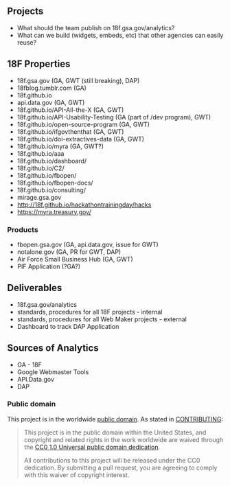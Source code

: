 
## Projects
* What should the team publish on 18f.gsa.gov/analytics?
* What can we build (widgets, embeds, etc) that other agencies can easily reuse?


## 18F Properties
* 18f.gsa.gov (GA, GWT (still breaking), DAP)
* 18fblog.tumblr.com (GA)
* 18f.github.io
* api.data.gov (GA, GWT)
* 18f.github.io/API-All-the-X (GA, GWT)
* 18f.github.io/API-Usability-Testing (GA (part of /dev program), GWT)
* 18f.github.io/open-source-program (GA, GWT)
* 18f.github.io/ifgovthenthat (GA, GWT)
* 18f.github.io/doi-extractives-data (GA, GWT)
* 18f.github.io/myra (GA, GWT?)
* 18f.github.io/aaa
* 18f.github.io/dashboard/
* 18f.github.io/C2/
* 18f.github.io/fbopen/
* 18f.github.io/fbopen-docs/
* 18f.github.io/consulting/
* mirage.gsa.gov
* http://18f.github.io/hackathontrainingday/hacks
* https://myra.treasury.gov/

### Products
* fbopen.gsa.gov (GA, api.data.gov, issue for GWT)
* notalone.gov (GA, PR for GWT, DAP)
* Air Force Small Business Hub (GA, GWT)
* PIF Application (?GA?)


## Deliverables
* 18f.gsa.gov/analytics
* standards, procedures for all 18F projects - internal
* standards, procedures for all Web Maker projects - external
* Dashboard to track DAP Application

## Sources of Analytics
* GA - 18F
* Google Webmaster Tools
* API.Data.gov
* DAP

### Public domain

This project is in the worldwide [public domain](LICENSE.md). As stated in [CONTRIBUTING](CONTRIBUTING.md):

> This project is in the public domain within the United States, and copyright and related rights in the work worldwide are waived through the [CC0 1.0 Universal public domain dedication](https://creativecommons.org/publicdomain/zero/1.0/).
>
> All contributions to this project will be released under the CC0 dedication. By submitting a pull request, you are agreeing to comply with this waiver of copyright interest.
